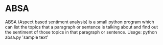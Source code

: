 # ABSA
ABSA (Aspect based sentiment analysis) is a small python program which can list the topics that a paragraph or sentence is talking about and find out the sentiment of those topics in that paragraph or sentence.
Usage:
  python absa.py 'sample text'
  
